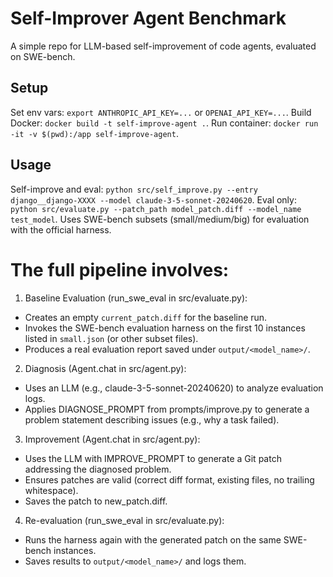 # Self-Improver Agent Benchmark
A simple repo for LLM-based self-improvement of code agents, evaluated on SWE-bench.
## Setup
Set env vars: `export ANTHROPIC_API_KEY=...` or `OPENAI_API_KEY=...`.
Build Docker: `docker build -t self-improve-agent .`.
Run container: `docker run -it -v $(pwd):/app self-improve-agent`.
## Usage
Self-improve and eval: `python src/self_improve.py --entry django__django-XXXX --model claude-3-5-sonnet-20240620`.
Eval only: `python src/evaluate.py --patch_path model_patch.diff --model_name test_model`.
Uses SWE-bench subsets (small/medium/big) for evaluation with the official harness.


# The full pipeline involves:
1. Baseline Evaluation (run_swe_eval in src/evaluate.py):

- Creates an empty `current_patch.diff` for the baseline run.
- Invokes the SWE-bench evaluation harness on the first 10 instances listed in `small.json` (or other subset files).
- Produces a real evaluation report saved under `output/<model_name>/`.


2. Diagnosis (Agent.chat in src/agent.py):

- Uses an LLM (e.g., claude-3-5-sonnet-20240620) to analyze evaluation logs.
- Applies DIAGNOSE_PROMPT from prompts/improve.py to generate a problem statement describing issues (e.g., why a task failed).


3. Improvement (Agent.chat in src/agent.py):

- Uses the LLM with IMPROVE_PROMPT to generate a Git patch addressing the diagnosed problem.
- Ensures patches are valid (correct diff format, existing files, no trailing whitespace).
- Saves the patch to new_patch.diff.

4. Re-evaluation (run_swe_eval in src/evaluate.py):

- Runs the harness again with the generated patch on the same SWE-bench instances.
- Saves results to `output/<model_name>/` and logs them.

